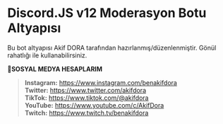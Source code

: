 # Discord.JS v12 Moderasyon Botu Altyapısı
Bu bot altyapısı Akif DORA tarafından hazırlanmış/düzenlenmiştir. Gönül rahatlığı ile kullanabilirsiniz.

📱**SOSYAL MEDYA HESAPLARIM**
> **Instagram:** https://www.instagram.com/benakifdora <br>
> **Twitter:** https://www.twitter.com/akifdora<br>
> **TikTok:** https://www.tiktok.com/@akifdora<br>
> **YouTube:** https://www.youtube.com/c/AkifDora<br>
> **Twitch:** https://www.twitch.tv/benakifdora
